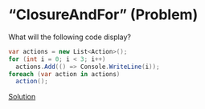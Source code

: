 # “ClosureAndFor” (Problem)

What will the following code display?

```cs
var actions = new List<Action>();
for (int i = 0; i < 3; i++)
  actions.Add(() => Console.WriteLine(i));
foreach (var action in actions)
  action();
```

[Solution](./ClosureAndFor-S.md)